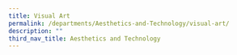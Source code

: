 ```yaml
---
title: Visual Art
permalink: /departments/Aesthetics-and-Technology/visual-art/
description: ""
third_nav_title: Aesthetics and Technology
---
```

